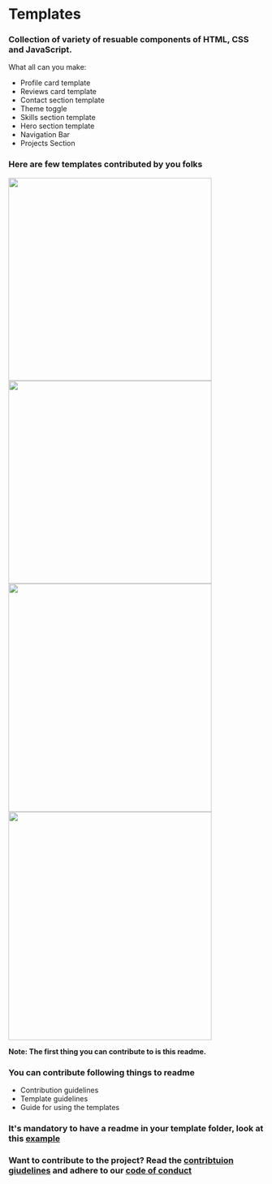 # Templates
### Collection of variety of resuable components of HTML, CSS and JavaScript.


What all can you make:

- Profile card template
- Reviews card template
- Contact section template
- Theme toggle
- Skills section template
- Hero section template
- Navigation Bar
- Projects Section

### Here are few templates contributed by you folks

<img src="https://github.com/mudit023/templates/blob/main/navbar-mobile/Screenshot-Close.png" width=400px align="left">
<img src="https://github.com/mudit023/templates/blob/main/navbar-mobile/Screenshot-Open.png" width=400px align="center">
<img src="https://github.com/mudit023/templates/blob/main/simple-profile-card/Screenshot%202022-04-10%20193922.png" width=400px height=450px align="left">
<img src="https://github.com/mudit023/templates/blob/main/stats-card-component/Screenshot-Mobile.jpg" width=400px height=450px>

**Note: The first thing you can contribute to is this readme.**

### You can contribute following things to readme

- Contribution guidelines
- Template guidelines
- Guide for using the templates

### It's mandatory to have a readme in your template folder, look at this [example](https://github.com/mudit023/templates/blob/main/nft-preview-card/README.md)

### Want to contribute to the project? Read the [contribtuion giudelines](https://github.com/mudit023/templates/blob/main/Contribution.md) and adhere to our [code of conduct](https://github.com/mudit023/templates/blob/main/CODE_OF_CONDUCT.md)
